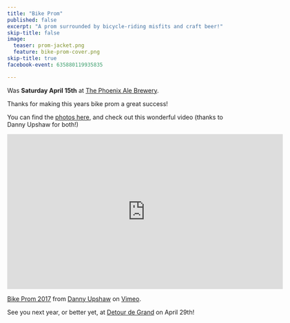 ```yaml
---
title: "Bike Prom"
published: false
excerpt: "A prom surrounded by bicycle-riding misfits and craft beer!"
skip-title: false
image:
  teaser: prom-jacket.png
  feature: bike-prom-cover.png
skip-title: true
facebook-event: 635880119935835

---
```


Was **Saturday April 15th** at [The Phoenix Ale Brewery](http://phoenixale.com/).

Thanks for making this years bike prom a great success!

You can find the [photos here](https://www.flickr.com/photos/153978214@N04/sets/72157679385492014), and check out this wonderful video (thanks to Danny Upshaw for both!)

<iframe src="https://player.vimeo.com/video/213454933" width="640" height="360" frameborder="0" webkitallowfullscreen mozallowfullscreen allowfullscreen></iframe>
<p><a href="https://vimeo.com/213454933">Bike Prom 2017</a> from <a href="https://vimeo.com/unheardharmony">Danny Upshaw</a> on <a href="https://vimeo.com">Vimeo</a>.</p>

See you next year, or better yet, at [Detour de Grand](http://www.phoenixspokespeople.org/events/2017-04-29-detour-de-grand/) on April 29th!
